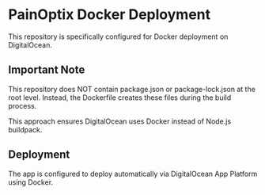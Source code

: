 # PainOptix Docker Deployment

This repository is specifically configured for Docker deployment on DigitalOcean.

## Important Note
This repository does NOT contain package.json or package-lock.json at the root level.
Instead, the Dockerfile creates these files during the build process.

This approach ensures DigitalOcean uses Docker instead of Node.js buildpack.

## Deployment
The app is configured to deploy automatically via DigitalOcean App Platform using Docker.